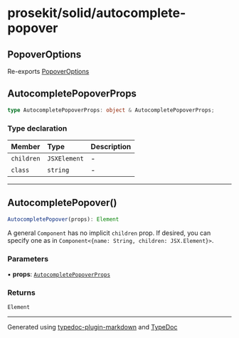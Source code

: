 # prosekit/solid/autocomplete-popover

## PopoverOptions

Re-exports [PopoverOptions](../lit/autocomplete-popover.md#popoveroptions)

## AutocompletePopoverProps

```ts
type AutocompletePopoverProps: object & AutocompletePopoverProps;
```

### Type declaration

| Member | Type | Description |
| :------ | :------ | :------ |
| `children` | `JSXElement` | - |
| `class` | `string` | - |

***

## AutocompletePopover()

```ts
AutocompletePopover(props): Element
```

A general `Component` has no implicit `children` prop.  If desired, you can
specify one as in `Component<{name: String, children: JSX.Element}>`.

### Parameters

▪ **props**: [`AutocompletePopoverProps`](autocomplete-popover.md#autocompletepopoverprops)

### Returns

`Element`

***

Generated using [typedoc-plugin-markdown](https://www.npmjs.com/package/typedoc-plugin-markdown) and [TypeDoc](https://typedoc.org/)
